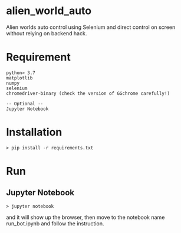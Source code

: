 # alien_world_auto
Alien worlds auto control using Selenium and direct control on screen without relying on backend hack.

# Requirement
```
python> 3.7
matplotlib
numpy
selenium
chromedriver-binary (check the version of GGchrome carefully!)

-- Optional --
Jupyter Notebook
```

# Installation
```
> pip install -r requirements.txt
```

# Run
## Jupyter Notebook
```
> jupyter notebook
```
and it will show up the browser, then move to the notebook name run_bot.ipynb and follow the instruction.

